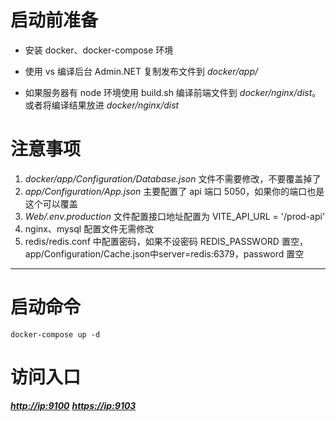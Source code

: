 # 启动前准备

*   安装 docker、docker-compose 环境

*   使用 vs 编译后台 Admin.NET 复制发布文件到 *docker/app/*

*   如果服务器有 node 环境使用 build.sh 编译前端文件到 *docker/nginx/dist*。或者将编译结果放进 *docker/nginx/dist*

# 注意事项

1.  *docker/app/Configuration/Database.json* 文件不需要修改，不要覆盖掉了
2.  *app/Configuration/App.json* 主要配置了 api 端口 5050，如果你的端口也是这个可以覆盖
2.  *Web/.env.production* 文件配置接口地址配置为 VITE\_API\_URL = '/prod-api'
3.  nginx、mysql 配置文件无需修改
4.  redis/redis.conf 中配置密码，如果不设密码 REDIS_PASSWORD 置空，app/Configuration/Cache.json中server=redis:6379，password 置空

***

# 启动命令

`docker-compose up -d`

# 访问入口

***<http://ip:9100>***
***<https://ip:9103>***
